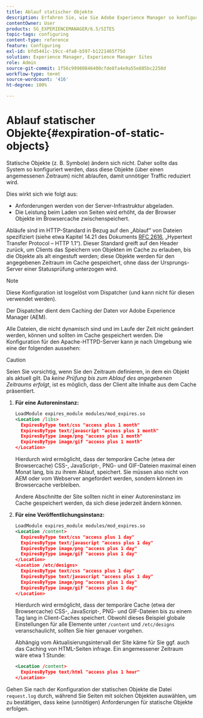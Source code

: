 ```yaml
---
title: Ablauf statischer Objekte
description: Erfahren Sie, wie Sie Adobe Experience Manager so konfigurieren können, dass statische Objekte (über einen angemessenen Zeitraum) nicht ablaufen.
contentOwner: User
products: SG_EXPERIENCEMANAGER/6.5/SITES
topic-tags: configuring
content-type: reference
feature: Configuring
exl-id: bfd5441c-19cc-4fa8-b597-b1221465f75d
solution: Experience Manager, Experience Manager Sites
role: Admin
source-git-commit: 1f56c99980846400cfde8fa4e9a55e885bc2258d
workflow-type: tm+mt
source-wordcount: '416'
ht-degree: 100%

---
```


# Ablauf statischer Objekte{#expiration-of-static-objects}

Statische Objekte (z. B. Symbole) ändern sich nicht. Daher sollte das System so konfiguriert werden, dass diese Objekte (über einen angemessenen Zeitraum) nicht ablaufen, damit unnötiger Traffic reduziert wird.

Dies wirkt sich wie folgt aus:

* Anforderungen werden von der Server-Infrastruktur abgeladen.
* Die Leistung beim Laden von Seiten wird erhöht, da der Browser Objekte im Browsercache zwischenspeichert.

Abläufe sind im HTTP-Standard in Bezug auf den „Ablauf“ von Dateien spezifiziert (siehe etwa Kapitel 14.21 des Dokuments [RFC 2616](https://www.ietf.org/rfc/rfc2616.txt), „Hypertext Transfer Protocol – HTTP 1.1“). Dieser Standard greift auf den Header zurück, um Clients das Speichern von Objekten im Cache zu erlauben, bis die Objekte als alt eingestuft werden; diese Objekte werden für den angegebenen Zeitraum im Cache gespeichert, ohne dass der Ursprungs-Server einer Statusprüfung unterzogen wird.

>[!NOTE]
>
>Diese Konfiguration ist losgelöst vom Dispatcher (und kann nicht für diesen verwendet werden).
>
>Der Dispatcher dient dem Caching der Daten vor Adobe Experience Manager (AEM).

Alle Dateien, die nicht dynamisch sind und im Laufe der Zeit nicht geändert werden, können und sollten im Cache gespeichert werden. Die Konfiguration für den Apache-HTTPD-Server kann je nach Umgebung wie eine der folgenden aussehen:

>[!CAUTION]
>
>Seien Sie vorsichtig, wenn Sie den Zeitraum definieren, in dem ein Objekt als aktuell gilt. Da *keine Prüfung bis zum Ablauf des angegebenen Zeitraums erfolgt*, ist es möglich, dass der Client alte Inhalte aus dem Cache präsentiert.

1. **Für eine Autoreninstanz:**

   ```xml
   LoadModule expires_module modules/mod_expires.so
   <Location /libs>
     ExpiresByType text/css "access plus 1 month"
     ExpiresByType text/javascript "access plus 1 month"
     ExpiresByType image/png "access plus 1 month"
     ExpiresByType image/gif "access plus 1 month"
   </Location>
   ```

   Hierdurch wird ermöglicht, dass der temporäre Cache (etwa der Browsercache) CSS-, JavaScript-, PNG- und GIF-Dateien maximal einen Monat lang, bis zu ihrem Ablauf, speichert. Sie müssen also nicht von AEM oder vom Webserver angefordert werden, sondern können im Browsercache verbleiben.

   Andere Abschnitte der Site sollten nicht in einer Autoreninstanz im Cache gespeichert werden, da sich diese jederzeit ändern können.

1. **Für eine Veröffentlichungsinstanz:**

   ```xml
   LoadModule expires_module modules/mod_expires.so
   <Location /content>
     ExpiresByType text/css "access plus 1 day"
     ExpiresByType text/javascript "access plus 1 day"
     ExpiresByType image/png "access plus 1 day"
     ExpiresByType image/gif "access plus 1 day"
   </Location>
   <Location /etc/designs>
     ExpiresByType text/css "access plus 1 day"
     ExpiresByType text/javascript "access plus 1 day"
     ExpiresByType image/png "access plus 1 day"
     ExpiresByType image/gif "access plus 1 day"
   </Location>
   ```

   Hierdurch wird ermöglicht, dass der temporäre Cache (etwa der Browsercache) CSS-, JavaScript-, PNG- und GIF-Dateien bis zu einem Tag lang in Client-Caches speichert. Obwohl dieses Beispiel globale Einstellungen für alle Elemente unter `/content` und `/etc/designs` veranschaulicht, sollten Sie hier genauer vorgehen.

   Abhängig vom Aktualisierungsintervall der Site käme für Sie ggf. auch das Caching von HTML-Seiten infrage. Ein angemessener Zeitraum wäre etwa 1 Stunde:

   ```xml
   <Location /content>
     ExpiresByType text/html "access plus 1 hour"
   </Location>
   ```

Gehen Sie nach der Konfiguration der statischen Objekte die Datei `request.log` durch, während Sie Seiten mit solchen Objekten auswählen, um zu bestätigen, dass keine (unnötigen) Anforderungen für statische Objekte erfolgen.
